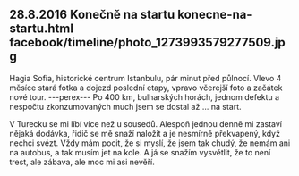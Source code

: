 28.8.2016
Konečně na startu
konecne-na-startu.html
facebook/timeline/photo_1273993579277509.jpg
--------------

Hagia Sofia, historické centrum Istanbulu, pár minut před půlnocí. Vlevo 4 měsíce stará fotka a dojezd poslední etapy, vpravo včerejší foto a začátek nové tour. 
---perex---
Po 400 km, bulharských horách, jednom defektu a nespočtu zkonzumovaných much jsem se dostal až ... na start. 

V Turecku se mi líbí více než u sousedů. Alespoň jednou denně mi zastaví nějaká dodávka, řidič se mě snaží naložit a je nesmírně překvapený, když nechci svézt. Vždy mám pocit, že si myslí, že jsem tak chudý, že nemám ani na autobus, a tak musím jet na kole. A já se snažím vysvětlit, že to není trest, ale zábava, ale moc mi asi nevěří.